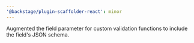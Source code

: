 ```yaml
---
'@backstage/plugin-scaffolder-react': minor
---
```


Augmented the field parameter for custom validation functions to include the field's JSON schema.

